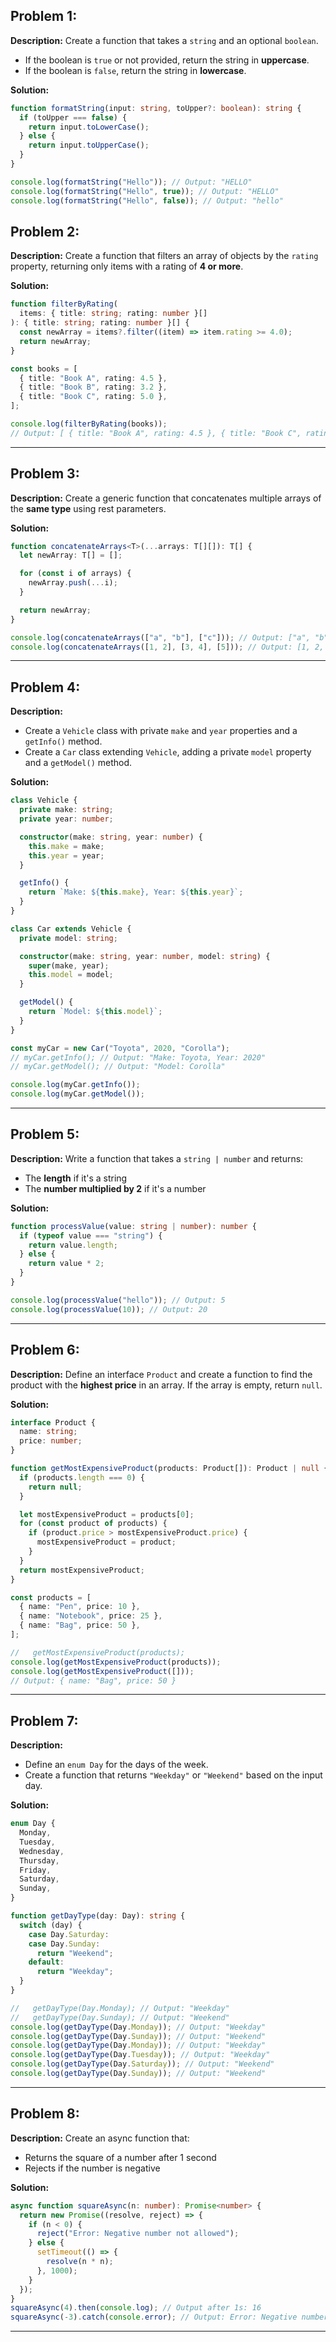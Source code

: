 ## Problem 1:

**Description:**
Create a function that takes a `string` and an optional `boolean`.

- If the boolean is `true` or not provided, return the string in **uppercase**.
- If the boolean is `false`, return the string in **lowercase**.

**Solution:**

```ts
function formatString(input: string, toUpper?: boolean): string {
  if (toUpper === false) {
    return input.toLowerCase();
  } else {
    return input.toUpperCase();
  }
}

console.log(formatString("Hello")); // Output: "HELLO"
console.log(formatString("Hello", true)); // Output: "HELLO"
console.log(formatString("Hello", false)); // Output: "hello"
```

## Problem 2:

**Description:**
Create a function that filters an array of objects by the `rating` property, returning only items with a rating of **4 or more**.

**Solution:**

```ts
function filterByRating(
  items: { title: string; rating: number }[]
): { title: string; rating: number }[] {
  const newArray = items?.filter((item) => item.rating >= 4.0);
  return newArray;
}

const books = [
  { title: "Book A", rating: 4.5 },
  { title: "Book B", rating: 3.2 },
  { title: "Book C", rating: 5.0 },
];

console.log(filterByRating(books));
// Output: [ { title: "Book A", rating: 4.5 }, { title: "Book C", rating: 5.0 } ]
```

---

## Problem 3:

**Description:**
Create a generic function that concatenates multiple arrays of the **same type** using rest parameters.

**Solution:**

```ts
function concatenateArrays<T>(...arrays: T[][]): T[] {
  let newArray: T[] = [];

  for (const i of arrays) {
    newArray.push(...i);
  }

  return newArray;
}

console.log(concatenateArrays(["a", "b"], ["c"])); // Output: ["a", "b", "c"]
console.log(concatenateArrays([1, 2], [3, 4], [5])); // Output: [1, 2, 3, 4, 5]
```

---

## Problem 4:

**Description:**

- Create a `Vehicle` class with private `make` and `year` properties and a `getInfo()` method.
- Create a `Car` class extending `Vehicle`, adding a private `model` property and a `getModel()` method.

**Solution:**

```ts
class Vehicle {
  private make: string;
  private year: number;

  constructor(make: string, year: number) {
    this.make = make;
    this.year = year;
  }

  getInfo() {
    return `Make: ${this.make}, Year: ${this.year}`;
  }
}

class Car extends Vehicle {
  private model: string;

  constructor(make: string, year: number, model: string) {
    super(make, year);
    this.model = model;
  }

  getModel() {
    return `Model: ${this.model}`;
  }
}

const myCar = new Car("Toyota", 2020, "Corolla");
// myCar.getInfo(); // Output: "Make: Toyota, Year: 2020"
// myCar.getModel(); // Output: "Model: Corolla"

console.log(myCar.getInfo());
console.log(myCar.getModel());
```

---

## Problem 5:

**Description:**
Write a function that takes a `string | number` and returns:

- The **length** if it's a string
- The **number multiplied by 2** if it's a number

**Solution:**

```ts
function processValue(value: string | number): number {
  if (typeof value === "string") {
    return value.length;
  } else {
    return value * 2;
  }
}

console.log(processValue("hello")); // Output: 5
console.log(processValue(10)); // Output: 20
```

---

## Problem 6:

**Description:**
Define an interface `Product` and create a function to find the product with the **highest price** in an array. If the array is empty, return `null`.

**Solution:**

```ts
interface Product {
  name: string;
  price: number;
}

function getMostExpensiveProduct(products: Product[]): Product | null {
  if (products.length === 0) {
    return null;
  }

  let mostExpensiveProduct = products[0];
  for (const product of products) {
    if (product.price > mostExpensiveProduct.price) {
      mostExpensiveProduct = product;
    }
  }
  return mostExpensiveProduct;
}

const products = [
  { name: "Pen", price: 10 },
  { name: "Notebook", price: 25 },
  { name: "Bag", price: 50 },
];

//   getMostExpensiveProduct(products);
console.log(getMostExpensiveProduct(products));
console.log(getMostExpensiveProduct([]));
// Output: { name: "Bag", price: 50 }
```

---

## Problem 7:

**Description:**

- Define an `enum Day` for the days of the week.
- Create a function that returns `"Weekday"` or `"Weekend"` based on the input day.

**Solution:**

```ts
enum Day {
  Monday,
  Tuesday,
  Wednesday,
  Thursday,
  Friday,
  Saturday,
  Sunday,
}

function getDayType(day: Day): string {
  switch (day) {
    case Day.Saturday:
    case Day.Sunday:
      return "Weekend";
    default:
      return "Weekday";
  }
}

//   getDayType(Day.Monday); // Output: "Weekday"
//   getDayType(Day.Sunday); // Output: "Weekend"
console.log(getDayType(Day.Monday)); // Output: "Weekday"
console.log(getDayType(Day.Sunday)); // Output: "Weekend"
console.log(getDayType(Day.Monday)); // Output: "Weekday"
console.log(getDayType(Day.Tuesday)); // Output: "Weekday"
console.log(getDayType(Day.Saturday)); // Output: "Weekend"
console.log(getDayType(Day.Sunday)); // Output: "Weekend"
```

---

## Problem 8:

**Description:**
Create an async function that:

- Returns the square of a number after 1 second
- Rejects if the number is negative

**Solution:**

```ts
async function squareAsync(n: number): Promise<number> {
  return new Promise((resolve, reject) => {
    if (n < 0) {
      reject("Error: Negative number not allowed");
    } else {
      setTimeout(() => {
        resolve(n * n);
      }, 1000);
    }
  });
}
squareAsync(4).then(console.log); // Output after 1s: 16
squareAsync(-3).catch(console.error); // Output: Error: Negative number not allowed
```

---
